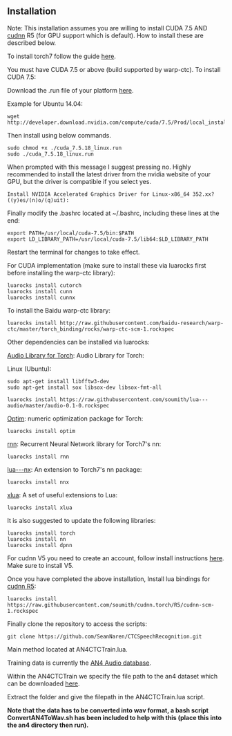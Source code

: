 ## Installation

Note: This installation assumes you are willing to install CUDA 7.5 AND [cudnn](https://developer.nvidia.com/cudnn) R5 (for GPU support which is default). How to install these are
described below.

To install torch7 follow the guide [here](http://torch.ch/docs/getting-started.html).

You must have CUDA 7.5 or above (build supported by warp-ctc). To install CUDA 7.5:

Download the .run file of your platform [here](https://developer.nvidia.com/cuda-downloads).

Example for Ubuntu 14.04:
```
wget http://developer.download.nvidia.com/compute/cuda/7.5/Prod/local_installers/cuda_7.5.18_linux.run
```
Then install using below commands.
```
sudo chmod +x ./cuda_7.5.18_linux.run
sudo ./cuda_7.5.18_linux.run
```
When prompted with this message I suggest pressing no. Highly recommended to install the latest driver from the nvidia website of your GPU,
but the driver is compatible if you select yes.
```
Install NVIDIA Accelerated Graphics Driver for Linux-x86_64 352.xx? ((y)es/(n)o/(q)uit):
```
Finally modify the .bashrc located at ~/.bashrc, including these lines at the end:
```
export PATH=/usr/local/cuda-7.5/bin:$PATH
export LD_LIBRARY_PATH=/usr/local/cuda-7.5/lib64:$LD_LIBRARY_PATH
```
Restart the terminal for changes to take effect.

For CUDA implementation (make sure to install these via luarocks first before installing the warp-ctc library):
```
luarocks install cutorch
luarocks install cunn
luarocks install cunnx
```

To install the Baidu warp-ctc library:
```
luarocks install http://raw.githubusercontent.com/baidu-research/warp-ctc/master/torch_binding/rocks/warp-ctc-scm-1.rockspec
```
Other dependencies can be installed via luarocks:

[Audio Library for Torch](https://github.com/soumith/lua---audio): Audio Library for Torch</a>:

Linux (Ubuntu):
```
sudo apt-get install libfftw3-dev
sudo apt-get install sox libsox-dev libsox-fmt-all
```

```
luarocks install https://raw.githubusercontent.com/soumith/lua---audio/master/audio-0.1-0.rockspec
```

[Optim](https://github.com/torch/optim): numeric optimization package for Torch</a>:
```
luarocks install optim
```

[rnn](https://github.com/Element-Research/rnn): Recurrent Neural Network library for Torch7's nn</a>:
```
luarocks install rnn
```

[lua---nx](https://github.com/clementfarabet/lua---nnx): An extension to Torch7's nn package</a>:
```
luarocks install nnx
```

[xlua](https://github.com/torch/xlua): A set of useful extensions to Lua</a>:
```
luarocks install xlua
```

It is also suggested to update the following libraries:
```
luarocks install torch
luarocks install nn
luarocks install dpnn
```

For cudnn V5 you need to create an account, follow install instructions [here](https://developer.nvidia.com/cudnn). Make sure to install V5.

Once you have completed the above installation, Install lua bindings for [cudnn R5](https://github.com/soumith/cudnn.torch/tree/R5):
```
luarocks install https://raw.githubusercontent.com/soumith/cudnn.torch/R5/cudnn-scm-1.rockspec
```

Finally clone the repository to access the scripts:

```
git clone https://github.com/SeanNaren/CTCSpeechRecognition.git
```

Main method located at AN4CTCTrain.lua.

Training data is currently the [AN4 Audio database](http://www.speech.cs.cmu.edu/databases/an4/).

Within the AN4CTCTrain we specify the file path to the an4 dataset which can be downloaded [here](http://www.speech.cs.cmu.edu/databases/an4/an4_raw.bigendian.tar.gz).

Extract the folder and give the filepath in the AN4CTCTrain.lua script.

**Note that the data has to be converted into wav format, a bash script ConvertAN4ToWav.sh has been included to help with this (place this into the an4 directory then run).**
